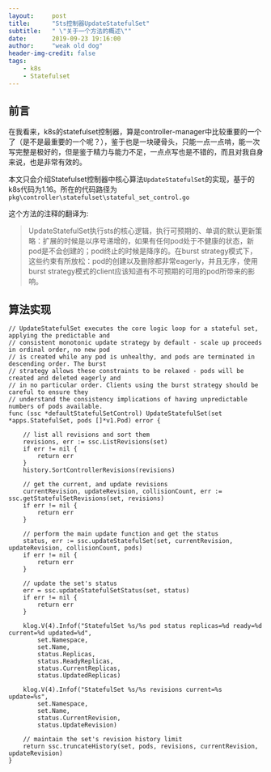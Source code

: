 ```yaml
---
layout:     post
title:      "Sts控制器UpdateStatefulSet"
subtitle:   " \"关于一个方法的概述\""
date:       2019-09-23 19:16:00
author:     "weak old dog"
header-img-credit: false
tags:
    - k8s
    - Statefulset
---
```



## 前言
在我看来，k8s的statefulset控制器，算是controller-manager中比较重要的一个了（是不是最重要的一个呢？），鉴于也是一块硬骨头，只能一点一点啃，能一次写完整是极好的，但是鉴于精力与能力不足，一点点写也是不错的，而且对我自身来说，也是非常有效的。

本文只会介绍Statefulset控制器中核心算法`UpdateStatefulSet`的实现，基于的k8s代码为1.16。所在的代码路径为`pkg\controller\statefulset\stateful_set_control.go`

这个方法的注释的翻译为:
> UpdateStatefulSet执行sts的核心逻辑，执行可预期的、单调的默认更新策略：扩展的时候是以序号递增的，如果有任何pod处于不健康的状态，新pod是不会创建的；pod终止的时候是降序的。在burst strategy模式下，这些约束有所放松：pod的创建以及删除都非常eagerly，并且无序，使用burst strategy模式的client应该知道有不可预期的可用的pod所带来的影响。


## 算法实现
```golang
// UpdateStatefulSet executes the core logic loop for a stateful set, applying the predictable and
// consistent monotonic update strategy by default - scale up proceeds in ordinal order, no new pod
// is created while any pod is unhealthy, and pods are terminated in descending order. The burst
// strategy allows these constraints to be relaxed - pods will be created and deleted eagerly and
// in no particular order. Clients using the burst strategy should be careful to ensure they
// understand the consistency implications of having unpredictable numbers of pods available.
func (ssc *defaultStatefulSetControl) UpdateStatefulSet(set *apps.StatefulSet, pods []*v1.Pod) error {

	// list all revisions and sort them
	revisions, err := ssc.ListRevisions(set)
	if err != nil {
		return err
	}
	history.SortControllerRevisions(revisions)

	// get the current, and update revisions
	currentRevision, updateRevision, collisionCount, err := ssc.getStatefulSetRevisions(set, revisions)
	if err != nil {
		return err
	}

	// perform the main update function and get the status
	status, err := ssc.updateStatefulSet(set, currentRevision, updateRevision, collisionCount, pods)
	if err != nil {
		return err
	}

	// update the set's status
	err = ssc.updateStatefulSetStatus(set, status)
	if err != nil {
		return err
	}

	klog.V(4).Infof("StatefulSet %s/%s pod status replicas=%d ready=%d current=%d updated=%d",
		set.Namespace,
		set.Name,
		status.Replicas,
		status.ReadyReplicas,
		status.CurrentReplicas,
		status.UpdatedReplicas)

	klog.V(4).Infof("StatefulSet %s/%s revisions current=%s update=%s",
		set.Namespace,
		set.Name,
		status.CurrentRevision,
		status.UpdateRevision)

	// maintain the set's revision history limit
	return ssc.truncateHistory(set, pods, revisions, currentRevision, updateRevision)
}
```
